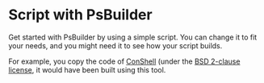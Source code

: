 # Script with PsBuilder
Get started with PsBuilder by using a simple script. You can change
it to fit your needs, and you might need it to see how your script
builds.

For example, you copy the code of [ConShell](https://github.com/controllershell/cshell) (under the [BSD 2-clause license](https://github.com/controllershell/cshell/blob/main/LICENSE), it would have been built using this tool.
